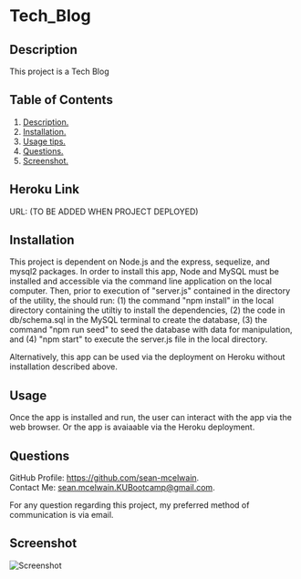 # Tech_Blog
<a name='description'></a>
 ## Description 
This project is a Tech Blog

## Table of Contents  
 1. [ Description. ](#description)  
 2. [ Installation. ](#installation)  
 3. [ Usage tips. ](#usage)   
 4. [ Questions. ](#questions)  
 5. [ Screenshot. ](#screenshot) 

## Heroku Link
URL: (TO BE ADDED WHEN PROJECT DEPLOYED)

 <a name='installation'></a>
 ## Installation 
This project is dependent on Node.js and the express, sequelize, and mysql2 packages.  In order to install this app, Node and MySQL must be installed and accessible via the command line application on the local computer.  Then, prior to execution of "server.js" contained in the directory of the utility, the should run: (1) the command "npm install" in the local directory containing the utiltiy to install the dependencies, (2) the code in db/schema.sql in the MySQL terminal to create the database, (3) the command "npm run seed" to seed the database with data for manipulation, and (4) "npm start" to execute the server.js file in the local directory. 

Alternatively, this app can be used via the deployment on Heroku without installation described above. 

 <a name='usage'></a>
 ## Usage 
Once the app is installed and run, the user can interact with the app via the web browser.  Or the app is avaiaable via the Heroku deployment. 

<a name='questions'></a>
 ## Questions 
GitHub Profile: https://github.com/sean-mcelwain.  
Contact Me: sean.mcelwain.KUBootcamp@gmail.com.  

For any question regarding this project, my preferred method of communication is via email. 

<a name='screenshot'></a>
 ## Screenshot 
![Screenshot](https://)